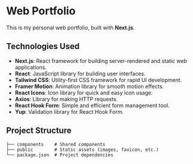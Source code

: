 # Web Portfolio

This is my personal web portfolio, built with **Next.js**.

## Technologies Used
- **Next.js**: React framework for building server-rendered and static web applications.
- **React**: JavaScript library for building user interfaces.
- **Tailwind CSS**: Utility-first CSS framework for rapid UI development.
- **Framer Motion**: Animation library for smooth motion effects.
- **React Icons**: Icon library for quick and easy icon usage.
- **Axios**: Library for making HTTP requests.
- **React Hook Form**: Simple and efficient form management tool.
- **Yup**: Validation library for React Hook Form.

## Project Structure

```plaintext
├── components    # Shared components
├── public        # Static assets (images, favicon, etc.)
└── package.json  # Project dependencies
```
